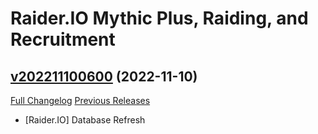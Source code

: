 # Raider.IO Mythic Plus, Raiding, and Recruitment

## [v202211100600](https://github.com/RaiderIO/raiderio-addon/tree/v202211100600) (2022-11-10)
[Full Changelog](https://github.com/RaiderIO/raiderio-addon/compare/v202211090600...v202211100600) [Previous Releases](https://github.com/RaiderIO/raiderio-addon/releases)

- [Raider.IO] Database Refresh  
